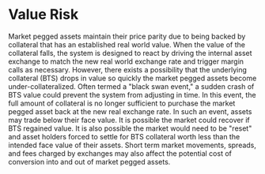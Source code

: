 # Value Risk

Market pegged assets maintain their price parity due to being backed by collateral that has an established real world value.  When the value of the collateral falls, the system is designed to react by driving the internal asset exchange to match the new real world exchange rate and trigger margin calls as necessary.  However, there exists a possibility that the underlying collateral (BTS) drops in value so quickly the market pegged assets become under-collateralized.  Often termed a "black swan event," a sudden crash of BTS value could prevent the system from adjusting in time.  In this event, the full amount of collateral is no longer sufficient to purchase the market pegged asset back at the new real exchange rate.  In such an event, assets may trade below their face value.  It is possible the market could recover if BTS regained value.  It is also possible the market would need to be "reset" and asset holders forced to settle for BTS collateral worth less than the intended face value of their assets.  Short term market movements, spreads, and fees charged by exchanges may also affect the potential cost of conversion into and out of market pegged assets.